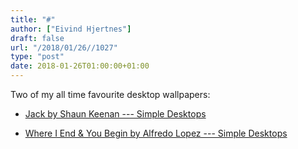 ```yaml
---
title: "#"
author: ["Eivind Hjertnes"]
draft: false
url: "/2018/01/26//1027"
type: "post"
date: 2018-01-26T01:00:00+01:00
---
```


Two of my all time favourite desktop wallpapers:

-   [Jack by
    Shaun Keenan --- Simple Desktops](http://simpledesktops.com/browse/desktops/2011/feb/10/jack/)

-   [Where
    I End & You Begin by Alfredo Lopez --- Simple Desktops](http://simpledesktops.com/browse/desktops/2011/jan/13/where-i-end-you-begin/)
